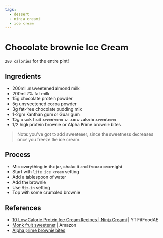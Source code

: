 ```yaml
---
tags:
  - dessert
  - ninja creami
  - ice cream
---
```


# Chocolate brownie Ice Cream

`280 calories` for the entire pint!

## Ingredients

* 200ml unsweetened almond milk
* 200ml 2% fat milk
* 15g chocolate protein powder
* 5g unsweetened cocoa powder
* 3g fat-free chocolate pudding mix
* 1-2gm Xanthan gum or Guar gum
* 15g monk fruit sweetener or zero calorie sweetener
* 1/2 high protein brownie or Alpha Prime brownie bites

> Note: you've got to add sweetener, since the sweetness decreases once you freeze the ice cream.

## Process

* Mix everything in the jar, shake it and freeze overnight
* Start with `lite ice cream` setting
* Add a tablespoon of water
* Add the brownie
* Use `Mix-in` setting
* Top with some crumbled brownie

## References

- [10 Low Calorie Protein Ice Cream Recipes | Ninja Creami](https://www.youtube.com/watch?v=bXqnH70Zlm4&ab_channel=FitFoodAE) | YT FitFoodAE
- [Monk fruit sweetener](https://www.amazon.com/Lakanto-Golden-Monkfruit-Natural-Sweetener/dp/B0046DPKBQ/?th=1) | Amazon
- [Alpha prime brownie bites](https://www.amazon.com/Prime-Alpha-Supplements-Delicious-Guilt-Free/dp/B0CMRWVDDS?th=1)
